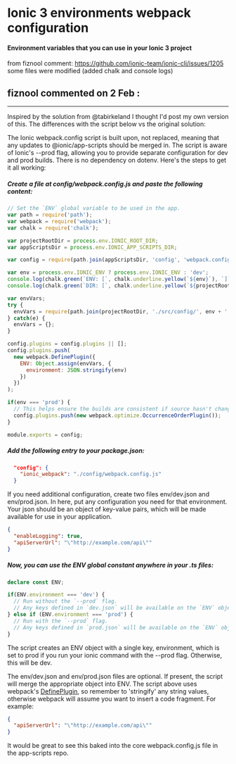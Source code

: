 # Ionic 3 environments webpack configuration
#### Environment variables that you can use in your Ionic 3 project

from fiznool comment: https://github.com/ionic-team/ionic-cli/issues/1205
some files were modified (added chalk and console logs)

## fiznool commented on 2 Feb :
---

Inspired by the solution from @tabirkeland I thought I'd post my own version of this. The differences with the script below vs the original solution:

The Ionic webpack.config script is built upon, not replaced, meaning that any updates to @ionic/app-scripts should be merged in.
The script is aware of Ionic's --prod flag, allowing you to provide separate configuration for dev and prod builds.
There is no dependency on dotenv.
Here's the steps to get it all working:

##### Create a file at config/webpack.config.js and paste the following content:
```javascript
// Set the `ENV` global variable to be used in the app.
var path = require('path');
var webpack = require('webpack');
var chalk = require('chalk');

var projectRootDir = process.env.IONIC_ROOT_DIR;
var appScriptsDir = process.env.IONIC_APP_SCRIPTS_DIR;

var config = require(path.join(appScriptsDir, 'config', 'webpack.config.js'));

var env = process.env.IONIC_ENV ? process.env.IONIC_ENV : 'dev';
console.log(chalk.green(`ENV: [`, chalk.underline.yellow(`${env}`), `]`));
console.log(chalk.green(`DIR: [`, chalk.underline.yellow(`${projectRootDir}`), `]`));

var envVars;
try {
  envVars = require(path.join(projectRootDir, './src/config/', env + '.json'));
} catch(e) {
  envVars = {};
}

config.plugins = config.plugins || [];
config.plugins.push(
  new webpack.DefinePlugin({
    ENV: Object.assign(envVars, {
      environment: JSON.stringify(env)
    })
  })
);

if(env === 'prod') {
  // This helps ensure the builds are consistent if source hasn't changed:
  config.plugins.push(new webpack.optimize.OccurrenceOrderPlugin());
}

module.exports = config;
```

##### Add the following entry to your package.json:
```json
  "config": {
    "ionic_webpack": "./config/webpack.config.js"
  }
```
If you need additional configuration, create two files env/dev.json and env/prod.json. In here, put any configuration you need for that environment. Your json should be an object of key-value pairs, which will be made available for use in your application.
```json
{
  "enableLogging": true,
  "apiServerUrl": "\"http://example.com/api\""
}
```
##### Now, you can use the ENV global constant anywhere in your .ts files:
```typescript
declare const ENV;

if(ENV.environment === 'dev') {
  // Run without the `--prod` flag.
  // Any keys defined in `dev.json` will be available on the `ENV` object.
} else if (ENV.environment === 'prod') {
  // Run with the `--prod` flag.
  // Any keys defined in `prod.json` will be available on the `ENV` object.
}
```
The script creates an ENV object with a single key, environment, which is set to prod if you run your ionic command with the --prod flag. Otherwise, this will be dev.

The env/dev.json and env/prod.json files are optional. If present, the script will merge the appropriate object into ENV. The script above uses webpack's [DefinePlugin](https://webpack.github.io/docs/list-of-plugins.html#dependency-injection), so remember to 'stringify' any string values, otherwise webpack will assume you want to insert a code fragment. For example:
```json
{
  "apiServerUrl": "\"http://example.com/api\""
}
```
It would be great to see this baked into the core webpack.config.js file in the app-scripts repo.
